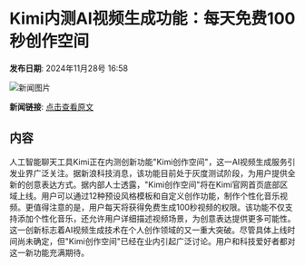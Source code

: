 # Kimi内测AI视频生成功能：每天免费100秒创作空间

**发布日期**: 2024年11月28号 16:58

![新闻图片](https://pic.chinaz.com/picmap/202405240907574564_1.jpg)

**新闻链接**: [点击查看原文](https://www.aibase.com/zh/news/13570)

## 内容

人工智能聊天工具Kimi正在内测创新功能"Kimi创作空间"，这一AI视频生成服务引发业界广泛关注。据新浪科技消息，该功能目前处于灰度测试阶段，为用户提供全新的创意表达方式。据内部人士透露，"Kimi创作空间"将在Kimi官网首页底部区域上线。用户可以通过12种预设风格模板和自定义创作功能，制作个性化音乐视频。更值得注意的是，用户每天将获得免费生成100秒视频的权限。该功能不仅支持添加个性化音乐，还允许用户详细描述视频场景，为创意表达提供更多可能性。这一创新标志着AI视频生成技术在个人创作领域的又一重大突破。尽管具体上线时间尚未确定，但"Kimi创作空间"已经在业内引起广泛讨论。用户和科技爱好者都对这一新功能充满期待。
